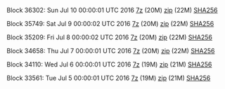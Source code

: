Block 36302: Sun Jul 10 00:00:01 UTC 2016 [7z](https://transfer.sh/7DLfU/bootstrap.dat.20160710.7z) (20M) [zip](https://transfer.sh/c6gF2/bootstrap.dat.20160710.zip) (22M) [SHA256](https://transfer.sh/w5LzE/sha256.txt)

Block 35749: Sat Jul  9 00:00:02 UTC 2016 [7z](https://transfer.sh/ujbMx/bootstrap.dat.20160709.7z) (20M) [zip](https://transfer.sh/L6rBa/bootstrap.dat.20160709.zip) (22M) [SHA256](https://transfer.sh/YwDaB/sha256.txt)

Block 35209: Fri Jul  8 00:00:02 UTC 2016 [7z](https://transfer.sh/pCzQk/bootstrap.dat.20160708.7z) (20M) [zip](https://transfer.sh/aFspv/bootstrap.dat.20160708.zip) (22M) [SHA256](https://transfer.sh/FHjFy/sha256.txt)

Block 34658: Thu Jul  7 00:00:01 UTC 2016 [7z](https://transfer.sh/OJfpp/bootstrap.dat.20160707.7z) (20M) [zip](https://transfer.sh/50gKG/bootstrap.dat.20160707.zip) (22M) [SHA256](https://transfer.sh/jTTuy/sha256.txt)

Block 34110: Wed Jul  6 00:00:01 UTC 2016 [7z](https://transfer.sh/VFoAx/bootstrap.dat.20160706.7z) (19M) [zip](https://transfer.sh/JfZS6/bootstrap.dat.20160706.zip) (21M) [SHA256](https://transfer.sh/Oa0d7/sha256.txt)

Block 33561: Tue Jul  5 00:00:01 UTC 2016 [7z](https://transfer.sh/2qgvB/bootstrap.dat.20160705.7z) (19M) [zip](https://transfer.sh/ZRtWX/bootstrap.dat.20160705.zip) (21M) [SHA256](https://transfer.sh/lFuJP/sha256.txt)
